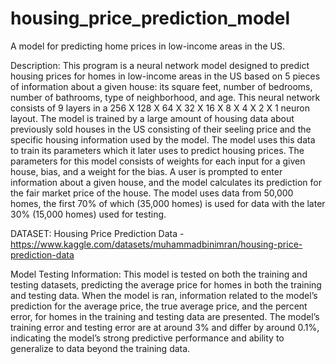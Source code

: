 # housing_price_prediction_model
A model for predicting home prices in low-income areas in the US.

Description: This program is a neural network model designed to predict housing prices for homes
in low-income areas in the US based on 5 pieces of information about a given house: 
its square feet, number of bedrooms, number of bathrooms, type of neighborhood, and age. 
This neural network consists of 9 layers in a 256 X 128 X 64 X 32 X 16 X 8 X 4 X 2 X 1 neuron 
layout. The model is trained by a large amount of housing data about previously sold houses in the 
US consisting of their seeling price and the specific housing information used by the model. 
The model uses this data to train its parameters which it later uses to predict housing prices. 
The parameters for this model consists of weights for each input for a given house, bias, and 
a weight for the bias. A user is prompted to enter information about a given house, and the model 
calculates its prediction for the fair market price of the house. The model uses data from 50,000
homes, the first 70% of which (35,000 homes) is used for data with the later 30% (15,000 homes)
used for testing.

DATASET: Housing Price Prediction Data -
https://www.kaggle.com/datasets/muhammadbinimran/housing-price-prediction-data

Model Testing Information: This model is tested on both the training and testing datasets, predicting the average price for homes in both the training and testing data. When the model is ran, information related to the model’s prediction for the average price, the true average price, and the percent error, for homes in the training and testing data are presented. The model’s training error and testing error are at around 3% and differ by around 0.1%, indicating the model’s strong predictive performance and ability to generalize to data beyond the training data.
